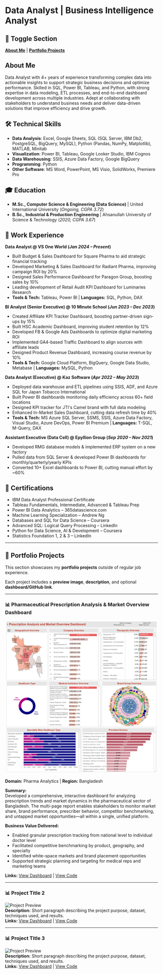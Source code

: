# Data Analyst | Business Intelligence Analyst

## 🔀 Toggle Section
[**About Me**](#about-me) | [**Portfolio Projects**](#portfolio-projects)

## About Me
Data Analyst with 4+ years of experience transforming complex data into actionable insights to support strategic business decisions and optimize performance. Skilled in SQL, Power BI, Tableau, and Python, with strong expertise in data modeling, ETL processes, and end-to-end dashboard development across multiple industries. Adept at collaborating with stakeholders to understand business needs and deliver data-driven solutions that improve efficiency and drive growth.

## 🛠️ Technical Skills
- **Data Analysis**: Excel, Google Sheets, SQL (SQL Server, IBM Db2, PostgreSQL, BigQuery, MySQL), Python (Pandas, NumPy, Matplotlib), MATLAB, Minitab  
- **Visualization**: Power BI, Tableau, Google Looker Studio, IBM Cognos  
- **Data Warehousing**: SSIS, Azure Data Factory, Google BigQuery  
- **Programming**: Python  
- **Other Software**: MS Word, PowerPoint, MS Visio, SolidWorks, Premiere Pro  

## 🎓 Education
- **M.Sc., Computer Science & Engineering (Data Science)** | United International University (_Ongoing, CGPA 3.72_)  
- **B.Sc., Industrial & Production Engineering** | Ahsanullah University of Science & Technology (_2020, CGPA 3.67_)  

## 💼 Work Experience

**Data Analyst @ VS One World (_Jan 2024 – Present_)**  
- Built Budget & Sales Dashboard for Square Pharma to aid strategic financial tracking  
- Developed Marketing & Sales Dashboard for Radiant Pharma, improving campaign ROI by 20%  
- Designed Sales Performance Dashboard for Paragon Group, boosting sales by 10%  
- Leading development of Retail Audit KPI Dashboard for Luminaries Research  
- **Tools & Tech:** Tableau, Power BI | **Languages:** SQL, Python, DAX  

**BI Analyst (Senior Executive) @ 10 Minute School (_Jun 2023 – Dec 2023_)**  
- Created Affiliate KPI Tracker Dashboard, boosting partner-driven sign-ups by 15%  
- Built HSC Academic Dashboard, improving student retention by 12%  
- Developed FB & Google Ads Dashboards to optimize digital marketing ROI  
- Implemented GA4-based Traffic Dashboard to align sources with affiliate leads  
- Designed Product Revenue Dashboard, increasing course revenue by 10%  
- **Tools & Tech:** Google Cloud Platform, BigQuery, Google Data Studio, Metabase | **Languages:** MySQL, Python  

**Data Analyst (Executive) @ Kaz Software (_Apr 2022 – May 2023_)**  
- Deployed data warehouse and ETL pipelines using SSIS, ADF, and Azure SQL for Japan Tobacco International  
- Built Power BI dashboards monitoring daily efficiency across 60+ field locations  
- Designed KPI tracker for JTI's Camel brand with full data modeling  
- Enhanced In-Market Sales Dashboard, cutting data refresh time by 40%  
- **Tools & Tech:** MS Azure SQL Server, SSMS, SSIS, Azure Data Factory, Visual Studio, Azure DevOps, Power BI Premium | **Languages:** T-SQL, M-Query, DAX  

**Assistant Executive (Data Cell) @ Epyllion Group (_Sep 2020 – Nov 2021_)**  
- Developed RMG database models & implemented ERP system on a new factory  
- Pulled data from SQL Server & developed Power BI dashboards for monthly/quarterly/yearly KPIs  
- Converted 10+ Excel dashboards to Power BI, cutting manual effort by ~60%  

## 📜 Certifications
- IBM Data Analyst Professional Certificate  
- Tableau Fundamentals, Intermediate, Advanced & Tableau Prep  
- Power BI Data Analytics – 365datascience.com  
- Machine Learning Specialization – Andrew Ng  
- Databases and SQL for Data Science – Coursera  
- Advanced SQL: Logical Query Processing – LinkedIn  
- Python for Data Science, AI & Development – Coursera  
- Statistics Foundation 1, 2 & 3 – LinkedIn  

---

## 📂 Portfolio Projects  

This section showcases my **portfolio projects** outside of regular job experience.  

Each project includes a **preview image**, **description**, and optional **dashboard/GitHub link**.  

---

### 📊 Pharmaceutical Prescription Analysis & Market Overview Dashboard  
<img src="images/Analysis.png" alt="Project Preview" width="600"/>  

**Domain:** Pharma Analytics | **Region:** Bangladesh  

**Summary:**  
Developed a comprehensive, interactive dashboard for analyzing prescription trends and market dynamics in the pharmaceutical sector of Bangladesh. The multi-page report enables stakeholders to monitor market share, brand performance, prescriber behavior, competitor benchmarking, and untapped market opportunities—all within a single, unified platform.  

**Business Value Delivered:**  
- Enabled granular prescription tracking from national level to individual doctor level  
- Facilitated competitive benchmarking by product, geography, and specialty  
- Identified white-space markets and brand placement opportunities  
- Supported strategic planning and targeting for medical reps and marketing teams  

**Links:** [View Dashboard](https://tinyurl.com/y7n376yy) | [View Code](github_repo_link_here)  

---

### 📊 Project Title 2  
![Project Preview](image_link_here)  
**Description:** Short paragraph describing the project purpose, dataset, techniques used, and results.  
**Links:** [View Dashboard](dashboard_link_here) | [View Code](github_repo_link_here)  

---

### 📊 Project Title 3  
![Project Preview](image_link_here)  
**Description:** Short paragraph describing the project purpose, dataset, techniques used, and results.  
**Links:** [View Dashboard](dashboard_link_here) | [View Code](github_repo_link_here)  
